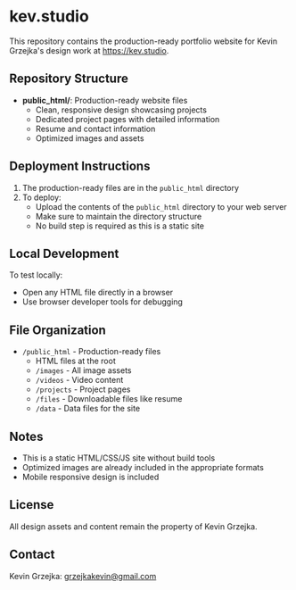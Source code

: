 # kev.studio

This repository contains the production-ready portfolio website for Kevin Grzejka's design work at https://kev.studio.

## Repository Structure

- **public_html/**: Production-ready website files
  - Clean, responsive design showcasing projects
  - Dedicated project pages with detailed information
  - Resume and contact information
  - Optimized images and assets

## Deployment Instructions

1. The production-ready files are in the `public_html` directory
2. To deploy:
   - Upload the contents of the `public_html` directory to your web server
   - Make sure to maintain the directory structure
   - No build step is required as this is a static site

## Local Development

To test locally:
- Open any HTML file directly in a browser
- Use browser developer tools for debugging

## File Organization

- `/public_html` - Production-ready files
  - HTML files at the root
  - `/images` - All image assets
  - `/videos` - Video content
  - `/projects` - Project pages
  - `/files` - Downloadable files like resume
  - `/data` - Data files for the site

## Notes

- This is a static HTML/CSS/JS site without build tools
- Optimized images are already included in the appropriate formats
- Mobile responsive design is included

## License

All design assets and content remain the property of Kevin Grzejka.

## Contact

Kevin Grzejka: grzejkakevin@gmail.com

